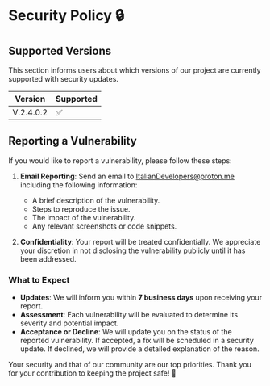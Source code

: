 # Security Policy 🔒

## Supported Versions

This section informs users about which versions of our project are currently supported with security updates.

| Version   | Supported          |
| --------- | ------------------ |
| V.2.4.0.2 | :white_check_mark: |

## Reporting a Vulnerability

If you would like to report a vulnerability, please follow these steps:

1. **Email Reporting**: Send an email to [ItalianDevelopers@proton.me](mailto:ItalianDevelopers@proton.me) including the following information:
   - A brief description of the vulnerability.
   - Steps to reproduce the issue.
   - The impact of the vulnerability.
   - Any relevant screenshots or code snippets.

2. **Confidentiality**: Your report will be treated confidentially. We appreciate your discretion in not disclosing the vulnerability publicly until it has been addressed.

### What to Expect
- **Updates**: We will inform you within **7 business days** upon receiving your report.
- **Assessment**: Each vulnerability will be evaluated to determine its severity and potential impact.
- **Acceptance or Decline**: We will update you on the status of the reported vulnerability. If accepted, a fix will be scheduled in a security update. If declined, we will provide a detailed explanation of the reason.

Your security and that of our community are our top priorities. Thank you for your contribution to keeping the project safe! 🙏
